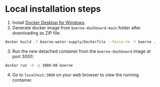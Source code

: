 # Local installation steps

1. Install [Docker Desktop for Windows](https://docs.docker.com/desktop/setup/install/windows-install/).
2. Generate docker image from `boerne-dashboard-main` folder after downloading as ZIP file:

```bash
docker build -f boerne-water-supply/Dockerfile --force-rm -t boerne .
```

3. Run the new detached container from the `boerne-dashboard` image at port 3000:

```bash
docker run -d -p 3000:80 boerne
```

4. Go to `localhost:3000` on your web browser to view the running container.
